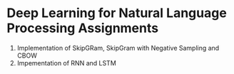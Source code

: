 # Deep Learning for Natural Language Processing Assignments

1. Implementation of SkipGRam, SkipGram with Negative Sampling and CBOW
2. Impementation of RNN and LSTM
